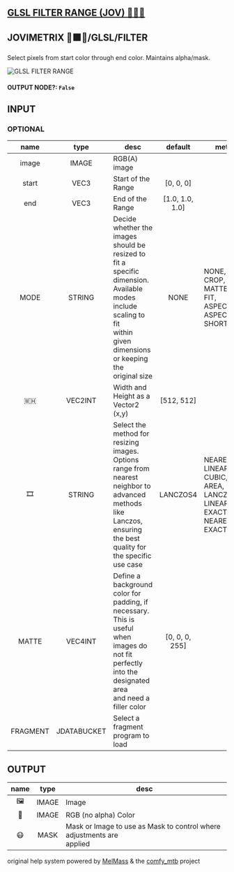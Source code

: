 ## [GLSL FILTER RANGE (JOV) 🧙🏽‍♀️](https://github.com/Amorano/Jovimetrix-examples/blob/master/node/GLSL%20FILTER%20RANGE/GLSL%20FILTER%20RANGE.md)

## JOVIMETRIX 🔺🟩🔵/GLSL/FILTER

Select pixels from start color through end color. Maintains alpha/mask.

![GLSL FILTER RANGE](https://raw.githubusercontent.com/Amorano/Jovimetrix-examples/master/node/GLSL%20FILTER%20RANGE/GLSL%20FILTER%20RANGE.png)

#### OUTPUT NODE?: `False`

## INPUT

### OPTIONAL

name | type | desc | default | meta
:---:|:---:|---|:---:|---
image  |  IMAGE  | RGB(A) image |  | 
start  |  VEC3  | Start of the Range | [0, 0, 0] | 
end  |  VEC3  | End of the Range | [1.0, 1.0, 1.0] | 
MODE  |  STRING  | Decide whether the images should be<br>resized to fit a specific dimension.<br>Available modes include scaling to fit<br>within given dimensions or keeping the<br>original size | NONE | NONE, CROP, MATTE, FIT, ASPECT, ASPECT<br>SHORT
🇼🇭  |  VEC2INT  | Width and Height as a Vector2 (x,y) | [512, 512] | 
🎞️  |  STRING  | Select the method for resizing images.<br>Options range from nearest neighbor to<br>advanced methods like Lanczos, ensuring<br>the best quality for the specific use case | LANCZOS4 | NEAREST, LINEAR, CUBIC, AREA, LANCZOS4,<br>LINEAR EXACT, NEAREST EXACT
MATTE  |  VEC4INT  | Define a background color for padding, if<br>necessary. This is useful when images do<br>not fit perfectly into the designated area<br>and need a filler color | [0, 0, 0, 255] | 
FRAGMENT  |  JDATABUCKET  | Select a fragment program to load |  | 

## OUTPUT

name | type | desc
:---:|:---:|---
🖼️  |  IMAGE  | Image 
🌈  |  IMAGE  | RGB (no alpha) Color 
😷  |  MASK  | Mask or Image to use as Mask to control where adjustments are<br>applied 

original help system powered by [MelMass](https://github.com/melMass) & the [comfy_mtb](https://github.com/melMass/comfy_mtb) project
